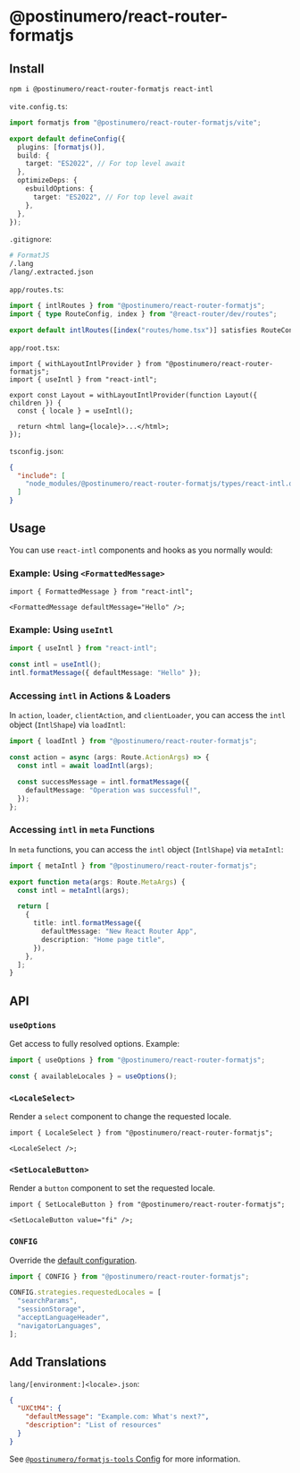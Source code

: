 # @postinumero/react-router-formatjs

## Install

```sh
npm i @postinumero/react-router-formatjs react-intl
```

`vite.config.ts`:

```ts
import formatjs from "@postinumero/react-router-formatjs/vite";

export default defineConfig({
  plugins: [formatjs()],
  build: {
    target: "ES2022", // For top level await
  },
  optimizeDeps: {
    esbuildOptions: {
      target: "ES2022", // For top level await
    },
  },
});
```

`.gitignore`:

```sh
# FormatJS
/.lang
/lang/.extracted.json
```

`app/routes.ts`:

```ts
import { intlRoutes } from "@postinumero/react-router-formatjs";
import { type RouteConfig, index } from "@react-router/dev/routes";

export default intlRoutes([index("routes/home.tsx")] satisfies RouteConfig);
```

`app/root.tsx`:

```tsx
import { withLayoutIntlProvider } from "@postinumero/react-router-formatjs";
import { useIntl } from "react-intl";

export const Layout = withLayoutIntlProvider(function Layout({ children }) {
  const { locale } = useIntl();

  return <html lang={locale}>...</html>;
});
```

`tsconfig.json`:

```json
{
  "include": [
    "node_modules/@postinumero/react-router-formatjs/types/react-intl.d.ts"
  ]
}
```

## Usage

You can use `react-intl` components and hooks as you normally would:

### Example: Using `<FormattedMessage>`

```tsx
import { FormattedMessage } from "react-intl";

<FormattedMessage defaultMessage="Hello" />;
```

### Example: Using `useIntl`

```ts
import { useIntl } from "react-intl";

const intl = useIntl();
intl.formatMessage({ defaultMessage: "Hello" });
```

### Accessing `intl` in Actions & Loaders

In `action`, `loader`, `clientAction`, and `clientLoader`, you can access the `intl` object (`IntlShape`) via `loadIntl`:

```ts
import { loadIntl } from "@postinumero/react-router-formatjs";

const action = async (args: Route.ActionArgs) => {
  const intl = await loadIntl(args);

  const successMessage = intl.formatMessage({
    defaultMessage: "Operation was successful!",
  });
};
```

### Accessing `intl` in `meta` Functions

In `meta` functions, you can access the `intl` object (`IntlShape`) via `metaIntl`:

```ts
import { metaIntl } from "@postinumero/react-router-formatjs";

export function meta(args: Route.MetaArgs) {
  const intl = metaIntl(args);

  return [
    {
      title: intl.formatMessage({
        defaultMessage: "New React Router App",
        description: "Home page title",
      }),
    },
  ];
}
```

## API

### `useOptions`

Get access to fully resolved options. Example:

```ts
import { useOptions } from "@postinumero/react-router-formatjs";

const { availableLocales } = useOptions();
```

### `<LocaleSelect>`

Render a `select` component to change the requested locale.

```tsx
import { LocaleSelect } from "@postinumero/react-router-formatjs";

<LocaleSelect />;
```

### `<SetLocaleButton>`

Render a `button` component to set the requested locale.

```tsx
import { SetLocaleButton } from "@postinumero/react-router-formatjs";

<SetLocaleButton value="fi" />;
```

### `CONFIG`

Override the [default configuration](src/options.ts#L97-L115).

```ts
import { CONFIG } from "@postinumero/react-router-formatjs";

CONFIG.strategies.requestedLocales = [
  "searchParams",
  "sessionStorage",
  "acceptLanguageHeader",
  "navigatorLanguages",
];
```

## Add Translations

`lang/[environment:]<locale>.json`:

```json
{
  "UXCtM4": {
    "defaultMessage": "Example.com: What's next?",
    "description": "List of resources"
  }
}
```

See [`@postinumero/formatjs-tools` Config](../formatjs-tools#config-1) for more information.

